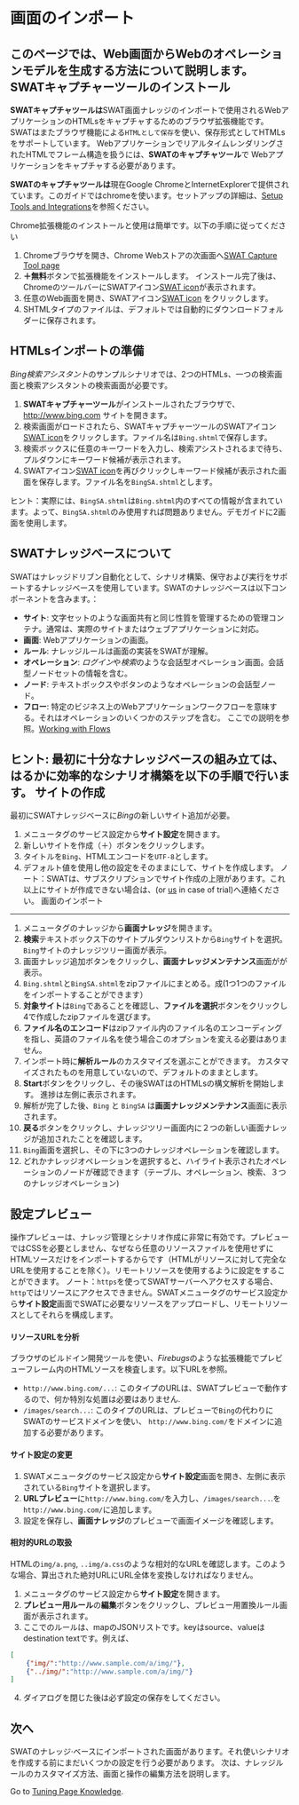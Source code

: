 画面のインポート
===

このページでは、Web画面からWebのオペレーションモデルを生成する方法について説明します。
SWATキャプチャーツールのインストール
---

**SWATキャプチャツールは**SWAT画面ナレッジのインポートで使用されるWebアプリケーションのHTMLsをキャプチャするためのブラウザ拡張機能です。 SWATはまたブラウザ機能による`HTMLとして保存`を使い、保存形式としてHTMLsをサポートしています。 WebアプリケーションでリアルタイムレンダリングされたHTMLでフレーム構造を扱うには、**SWATのキャプチャツール**で Webアプリケーションをキャプチャする必要があります。

**SWATのキャプチャツールは**現在Google ChromeとInternetExplorerで提供されています。このガイドではchromeを使います。セットアップの詳細は、[Setup Tools and Integrations](setup_tools.md#SWAT_Capture_Tool)を参照ください。 

Chrome拡張機能のインストールと使用は簡単です。以下の手順に従ってください

1. Chromeブラウザを開き、Chrome Webストアの次画面へ[SWAT Capture Tool page](https://chrome.google.com/webstore/detail/lblhhpmbencpjckcgehlfndpibomonie) 
2. **＋無料**ボタンで拡張機能をインストールします。 インストール完了後は、ChromeのツールバーにSWATアイコン[SWAT icon](assets/images/extension.png)が表示されます。
3. 任意のWeb画面を開き、SWATアイコン[SWAT icon](assets/images/extension.png) をクリックします。 
4. SHTMLタイプのファイルは、デフォルトでは自動的にダウンロードフォルダーに保存されます。

HTMLsインポートの準備
---

*Bing検索アシスタント*のサンプルシナリオでは、2つのHTMLs、一つの検索画面と検索アシスタントの検索画面が必要です。

1. **SWATキャプチャーツール**がインストールされたブラウザで、 http://www.bing.com サイトを開きます。
2. 検索画面がロードされたら、SWATキャプチャーツールのSWATアイコン[SWAT icon](assets/images/extension.png)をクリックします。ファイル名は`Bing.shtml`で保存します。
3. 検索ボックスに任意のキーワードを入力し、検索アシストされるまで待ち、プルダウンにキーワード候補が表示されます。
4. SWATアイコン[SWAT icon](assets/images/extension.png)を再びクリックしキーワード候補が表示された画面を保存します。ファイル名を`BingSA.shtml`とします。

ヒント：実際には、`BingSA.shtml`は`Bing.shtml`内のすべての情報が含まれています。よって、`BingSA.shtml`のみ使用すれば問題ありません。デモガイドに2画面を使用します。

SWATナレッジベースについて
---

SWATはナレッジドリブン自動化として、シナリオ構築、保守および実行をサポートするナレッジベースを使用しています。SWATのナレッジベースは以下コンポーネントを含みます。：

* **サイト**: 文字セットのような画面共有と同じ性質を管理するための管理コンテナ。通常は、実際のサイトまたはウェブアプリケーションに対応。
* **画面**: Webアプリケーションの画面。 
* **ルール**: ナレッジルールは画面の実装をSWATが理解。
* **オペレーション**: *ログイン*や*検索*のような会話型オペレーション画面。会話型ノードセットの情報を含む。
* **ノード**: テキストボックスやボタンのようなオペレーションの会話型ノード。
* **フロー**: 特定のビジネス上のWebアプリケーションワークフローを意味する。それはオペレーションのいくつかのステップを含む。 ここでの説明を参照。[Working with Flows](article_flow.md)

ヒント: 最初に十分なナレッジベースの組み立ては、はるかに効率的なシナリオ構築を以下の手順で行います。
サイトの作成
---

最初にSWATナレッジベースに*Bing*の新しいサイト追加が必要。

1. メニュータグのサービス設定から**サイト設定**を開きます。
2. 新しいサイトを作成（＋）ボタンをクリックします。
3. タイトルを`Bing`、HTMLエンコードを`UTF-8`とします。
4. デフォルト値を使用し他の設定をそのままにして、サイトを作成します。
ノート：SWATは、サブスクリプションでサイト作成の上限があります。これ以上にサイトが作成できない場合は、(or [us](mailto:sales@smartekworks.com) in case of trial)へ連絡ください。
画面のインポート
---

1. メニュータグのナレッジから**画面ナレッジ**を開きます。
2. **検索**テキストボックス下のサイトプルダウンリストから`Bing`サイトを選択。`Bing`サイトのナレッジツリー画面が表示。
3. 画面ナレッジ追加ボタンをクリックし、**画面ナレッジメンテナンス**画面がが表示。
4. `Bing.shtml`と`BingSA.shtml`をzipファイルにまとめる。成(1つ1つのファイルをインポートすることができます）
5. **対象サイト**は`Bing`であることを確認し、**ファイルを選択**ボタンをクリックし4で作成したzipファイルを選びます。
6. **ファイル名のエンコード**はzipファイル内のファイル名のエンコーディングを指し、英語のファイル名を使う場合このオプションを変える必要はありません。
7. インポート時に**解析ルール**のカスタマイズを選ぶことができます。 カスタマイズされたものを用意していないので、デフォルトのままとします。
8. **Start**ボタンをクリックし、その後SWATはのHTMLsの構文解析を開始します。 進捗は左側に表示されます。
9. 解析が完了した後、`Bing` と `BingSA` は**画面ナレッジメンテナンス**画面に表示されます。
10. **戻る**ボタンをクリックし、ナレッジツリー画面内に２つの新しい画面ナレッジが追加されたことを確認します。 
11. `Bing`画面を選択し、その下に3つのナレッジオペレーションを確認します。 
12. どれかナレッジオペレーションを選択すると、ハイライト表示されたオペレーションのノードが確認できます（テーブル、オペレーション、検索、３つのナレッジオペレーション)

設定プレビュー
---

操作プレビューは、ナレッジ管理とシナリオ作成に非常に有効です。プレビューではCSSを必要としません、なぜなら任意のリソースファイルを使用せずにHTMLソースだけをインポートするからです（HTMLがリソースに対して完全なURLを使用することを除く）。リモートリソースを使用するように設定をすることができます。
ノート：`https`を使ってSWATサーバーへアクセスする場合、`http`ではリソースにアクセスできません。SWATメニュータグのサービス設定から**サイト設定**画面でSWATに必要なリソースをアップロードし、リモートリソースとしてそれらを構成します。
#### リソースURLを分析

ブラウザのビルドイン開発ツールを使い、*Firebugs*のような拡張機能でプレビューフレーム内のHTMLソースを検査します。以下URLを参照。

* `http://www.bing.com/...`: このタイプのURLは、SWATプレビューで動作するので、何か特別な処置は必要はありません.
* `/images/search...`: このタイプのURLは、プレビューで`Bing`の代わりにSWATのサービスドメインを使い、 `http://www.bing.com/`をドメインに追加する必要があります。

#### サイト設定の変更

1. SWATメニュータグのサービス設定から**サイト設定**画面を開き、左側に表示されている`Bing`サイトを選択します。
2. **URLプレビュー**に`http://www.bing.com/`を入力し、`/images/search...`.を`http://www.bing.com/`に追加します。
3. 設定を保存し、**画面ナレッジ**のプレビューで画面イメージを確認します。

#### 相対的URLの取扱

HTMLの`img/a.png`, `..img/a.css`のような相対的なURLを確認します。このような場合、算出された絶対URLにURL全体を変換しなければなりません。

1. メニュータグのサービス設定から**サイト設定**を開きます。
2. **プレビュー用ルール**の**編集**ボタンをクリックし、プレビュー用置換ルール画面が表示されます。 
3. ここでのルールは、mapのJSONリストです。keyはsource、valueはdestination textです。例えば、
```json
[
	{"img/":"http://www.sample.com/a/img/"},
	{"../img/":"http://www.sample.com/a/img/"}
]
```
4. ダイアログを閉じた後は必ず設定の保存をしてください。

次へ
----

SWATのナレッジ·ベースにインポートされた画面があります。それ使いシナリオを作成する前にまだいくつかの設定を行う必要があります。
次は、ナレッジルールのカスタマイズ方法、画面と操作の編集方法を説明します。

Go to [Tuning Page Knowledge](guide_tuning.md).